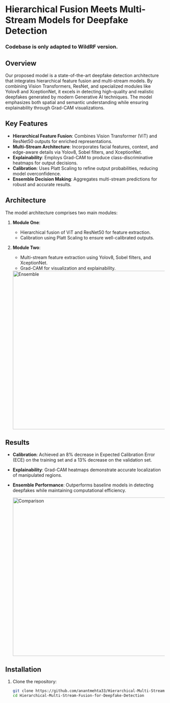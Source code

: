 # Hierarchical Fusion Meets Multi-Stream Models for Deepfake Detection
### Codebase is only adapted to WildRF version.

## Overview  
Our proposed model is a state-of-the-art deepfake detection architecture that integrates hierarchical feature fusion and multi-stream models. By combining Vision Transformers, ResNet, and specialized modules like Yolov8 and XceptionNet, it excels in detecting high-quality and realistic deepfakes generated by modern Generative AI techniques. The model emphasizes both spatial and semantic understanding while ensuring explainability through Grad-CAM visualizations.

## Key Features  
- **Hierarchical Feature Fusion**: Combines Vision Transformer (ViT) and ResNet50 outputs for enriched representations.  
- **Multi-Stream Architecture**: Incorporates facial features, context, and edge-aware details via Yolov8, Sobel filters, and XceptionNet.  
- **Explainability**: Employs Grad-CAM to produce class-discriminative heatmaps for output decisions.  
- **Calibration**: Uses Platt Scaling to refine output probabilities, reducing model overconfidence.  
- **Ensemble Decision Making**: Aggregates multi-stream predictions for robust and accurate results.  

## Architecture  
The model architecture comprises two main modules:  
1. **Module One**:  
   - Hierarchical fusion of ViT and ResNet50 for feature extraction.  
   - Calibration using Platt Scaling to ensure well-calibrated outputs.  
2. **Module Two**:  
   - Multi-stream feature extraction using Yolov8, Sobel filters, and XceptionNet.  
   - Grad-CAM for visualization and explainability.
  
   <img src="https://github.com/user-attachments/assets/cabaa9ae-4f42-4c98-a575-d3294011ddd5" alt="Ensemble" width="500" />


## Results  

- **Calibration**: Achieved an 8% decrease in Expected Calibration Error (ECE) on the training set and a 13% decrease on the validation set.  
- **Explainability**: Grad-CAM heatmaps demonstrate accurate localization of manipulated regions.  
- **Ensemble Performance**: Outperforms baseline models in detecting deepfakes while maintaining computational efficiency.

  <img src="https://github.com/user-attachments/assets/6d27282f-bc48-42b1-bb19-ebfd1ae14b29" alt="Comparison" width="500" />


## Installation  
1. Clone the repository:  
   ```bash
   git clone https://github.com/anantmehta33/Hierarchical-Multi-Stream-Fusion-for-Deepfake-Detection.git
   cd Hierarchical-Multi-Stream-Fusion-for-Deepfake-Detection
